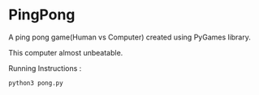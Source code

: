# PingPong
A ping pong game(Human vs Computer) created using PyGames library.

This computer almost unbeatable.

Running Instructions :

    python3 pong.py

